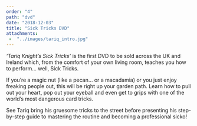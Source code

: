 ```yaml
---
order: "4"
path: "dvd"
date: "2018-12-03"
title: "Sick Tricks DVD"
attachments: 
 -  "../images/tariq_intro.jpg"
---
```


_‘Tariq Knight’s Sick Tricks’_ is the first DVD to be sold across the UK and Ireland which, from the comfort of your own living room, teaches you how to perform… well, Sick Tricks.

If you’re a magic nut (like a pecan… or a macadamia) or you just enjoy freaking people out, this will be right up your garden path. Learn how to pull out your heart, pop out your eyeball and even get to grips with one of the world’s most dangerous card tricks.

See Tariq bring his gruesome tricks to the street before presenting his step-by-step guide to mastering the routine and becoming a professional sicko!